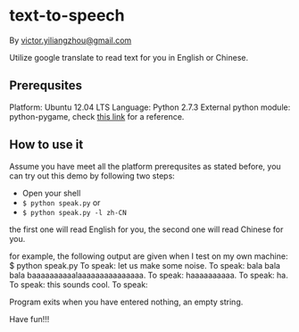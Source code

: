 # text-to-speech
By <victor.yiliangzhou@gmail.com></code>

Utilize google translate to read text for you in English or Chinese.

## Prerequsites
Platform: Ubuntu 12.04 LTS
Language: Python 2.7.3
External python module: python-pygame, check [this link](http://www.pygame.org/docs/ref/music.html) for a reference.

## How to use it
Assume you have meet all the platform prerequsites as stated before, you can try out this demo by following two steps:
+ Open your shell
+ `$ python speak.py`
or
+ `$ python speak.py -l zh-CN`

the first one will read English for you, the second one will read Chinese for you.

for example, the following output are given when I test on my own machine:
    $ python speak.py
    To speak: let us make some noise.
    To speak: bala bala bala baaaaaaaaaalaaaaaaaaaaaaaaa.
    To speak: haaaaaaaaaa.
    To speak: ha.
    To speak: this sounds cool.
    To speak:

Program exits when you have entered nothing, an empty string.

Have fun!!!
